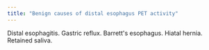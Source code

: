 ```yaml
---
title: "Benign causes of distal esophagus PET activity"
---
```

Distal esophagitis. Gastric reflux. Barrett's esophagus. Hiatal hernia. Retained saliva.

